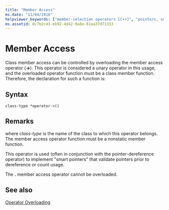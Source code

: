 ```yaml
---
title: "Member Access"
ms.date: "11/04/2016"
helpviewer_keywords: ["member-selection operators [C++]", "pointers, smart", "member access, overloaded operators", "operator overloading [C++], member access operators", "smart pointers, definition", "smart pointers"]
ms.assetid: 8c7b2c43-eb92-4d42-9a8e-61aa37d71333
---
```

# Member Access

Class member access can be controlled by overloading the member access operator (**->**). This operator is considered a unary operator in this usage, and the overloaded operator function must be a class member function. Therefore, the declaration for such a function is:

## Syntax

```
class-type *operator->()
```

## Remarks

where *class-type* is the name of the class to which this operator belongs. The member access operator function must be a nonstatic member function.

This operator is used (often in conjunction with the pointer-dereference operator) to implement "smart pointers" that validate pointers prior to dereference or count usage.

The **.** member access operator cannot be overloaded.

## See also

[Operator Overloading](../cpp/operator-overloading.md)
